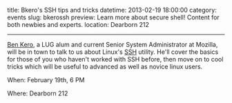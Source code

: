 title: Bkero's SSH tips and tricks
datetime: 2013-02-19 18:00:00
category: events
slug: bkerossh
preview: Learn more about secure shell! Content for both newbies and experts.
location: Dearborn 212

---
[Ben Kero][bkero], a LUG alum and current Senior System Administrator at Mozilla, will 
be in town to talk to us about Linux's [SSH][ssh] utility. He'll cover the basics for those 
of you who haven't worked with SSH before, then move on to cool tricks which will be useful to advanced
as well as novice linux users.

When: February 19th, 6 PM

Where: Dearborn 212

[bkero]:http://bke.ro
[ssh]:https://en.wikipedia.org/wiki/Secure_Shell
